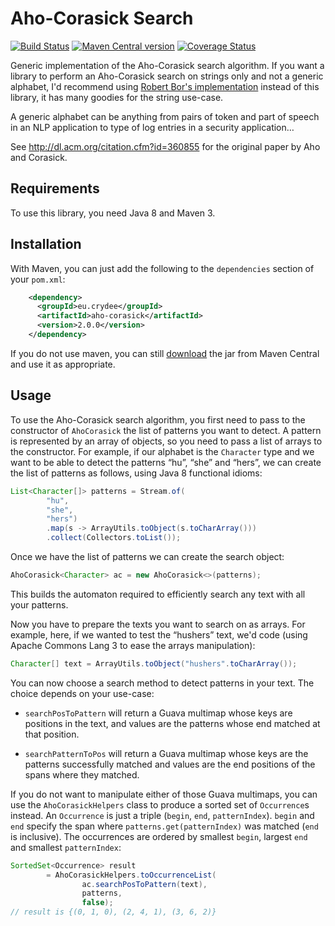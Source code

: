 Aho-Corasick Search
===

[![Build Status](https://travis-ci.org/m09/aho-corasick.svg?branch=master)](https://travis-ci.org/m09/aho-corasick)
[![Maven Central version](https://img.shields.io/maven-central/v/eu.crydee/aho-corasick.svg)](http://search.maven.org/#search|ga|1|a%3A%22aho-corasick%22) [![Coverage Status](https://coveralls.io/repos/m09/aho-corasick/badge.svg?branch=master)](https://coveralls.io/r/m09/aho-corasick?branch=master)

Generic implementation of the Aho-Corasick search algorithm. If you
want a library to perform an Aho-Corasick search on strings only and
not a generic alphabet, I'd recommend using
[Robert Bor's implementation][robertbor] instead of this library, it
has many goodies for the string use-case.

A generic alphabet can be anything from pairs of token and part of
speech in an NLP application to type of log entries in a security
application…

See http://dl.acm.org/citation.cfm?id=360855 for the original paper by
Aho and Corasick.

[robertbor]: https://github.com/robert-bor/aho-corasick

Requirements
---

To use this library, you need Java 8 and Maven 3.

Installation
---

With Maven, you can just add the following to the `dependencies`
section of your `pom.xml`:

```xml
    <dependency>
      <groupId>eu.crydee</groupId>
      <artifactId>aho-corasick</artifactId>
      <version>2.0.0</version>
    </dependency>
```

If you do not use maven, you can still [download][dl] the jar from
Maven Central and use it as appropriate.

[dl]: http://search.maven.org/remotecontent?filepath=eu/crydee/aho-corasick/2.0.0/aho-corasick-2.0.0.jar

Usage
-----

To use the Aho-Corasick search algorithm, you first need to pass to
the constructor of `AhoCorasick` the list of patterns you want to
detect. A pattern is represented by an array of objects, so you need
to pass a list of arrays to the constructor. For example, if our
alphabet is the `Character` type and we want to be able to detect the
patterns “hu”, “she” and “hers”, we can create the list of patterns as
follows, using Java 8 functional idioms:

```java
List<Character[]> patterns = Stream.of(
        "hu",
        "she",
        "hers")
        .map(s -> ArrayUtils.toObject(s.toCharArray()))
        .collect(Collectors.toList());
```

Once we have the list of patterns we can create the search object:

```java
AhoCorasick<Character> ac = new AhoCorasick<>(patterns);
```

This builds the automaton required to efficiently search any text with
all your patterns.

Now you have to prepare the texts you want to search on as arrays. For
example, here, if we wanted to test the “hushers” text, we'd code
(using Apache Commons Lang 3 to ease the arrays manipulation):

```java
Character[] text = ArrayUtils.toObject("hushers".toCharArray());
```

You can now choose a search method to detect patterns in your
text. The choice depends on your use-case:

- `searchPosToPattern` will return a Guava multimap whose keys are
  positions in the text, and values are the patterns whose end matched
  at that position.

- `searchPatternToPos` will return a Guava multimap whose keys are the
  patterns successfully matched and values are the end positions of
  the spans where they matched.

If you do not want to manipulate either of those Guava multimaps, you
can use the `AhoCorasickHelpers` class to produce a sorted set of
`Occurrence`s instead. An `Occurrence` is just a triple (`begin`,
`end`, `patternIndex`). `begin` and `end` specify the span where
`patterns.get(patternIndex)` was matched (`end` is inclusive). The
occurrences are ordered by smallest `begin`, largest `end` and
smallest `patternIndex`:

```java
SortedSet<Occurrence> result
        = AhoCorasickHelpers.toOccurrenceList(
                ac.searchPosToPattern(text),
                patterns,
                false);
// result is {(0, 1, 0), (2, 4, 1), (3, 6, 2)}
```
